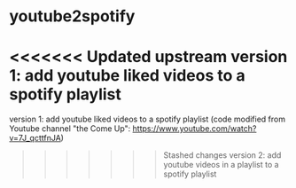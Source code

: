 # youtube2spotify

<<<<<<< Updated upstream
version 1: add youtube liked videos to a spotify playlist 
=======
version 1: add youtube liked videos to a spotify playlist (code modified from Youtube channel "the Come Up": https://www.youtube.com/watch?v=7J_qcttfnJA)

>>>>>>> Stashed changes
version 2: add youtube videos in a playlist to a spotify playlist